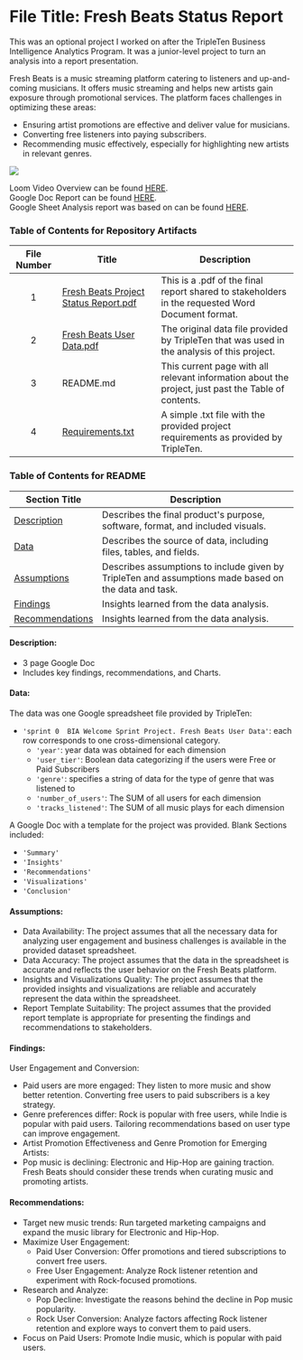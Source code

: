 # File Title: Fresh Beats Status Report

This was an optional project I worked on after the TripleTen Business Intelligence Analytics Program. It was a junior-level project to turn an analysis into a report presentation.

Fresh Beats is a music streaming platform catering to listeners and up-and-coming musicians. It offers music streaming and helps new artists gain exposure through promotional services.
The platform faces challenges in optimizing these areas:

- Ensuring artist promotions are effective and deliver value for musicians.
- Converting free listeners into paying subscribers.
- Recommending music effectively, especially for highlighting new artists in relevant genres.

[<img src="https://github.com/Tiffany-Bergett/Data_projects_TripleTen/blob/main/Images/Fresh%20Beats.png">](https://www.loom.com/share/73835eaac47943a6bd7b28c6c0944739?sid=56ecfd0a-af47-434f-9f92-2353c1449828)

Loom Video Overview can be found [HERE](https://www.loom.com/share/73835eaac47943a6bd7b28c6c0944739?sid=29a6e8bb-d446-4e5d-94da-1be869704de1).  
Google Doc Report can be found [HERE](https://docs.google.com/document/d/1wIhAKIBajnn_FMr4jLVH3TH_5oYFpeG6wXxMQASSbUs/edit?usp=sharing).  
Google Sheet Analysis report was based on can be found [HERE](https://docs.google.com/spreadsheets/d/1-h42tOoFZY4MLHSjpWcPKgKzUoC4u0Z8R6Fc8kJoG2o/edit?usp=sharing).  

### Table of Contents for Repository Artifacts
| File Number | Title | Description |
| :-----------: | ----------- |----------- |
| 1 | [Fresh Beats Project Status Report.pdf](https://github.com/Tiffany-Bergett/Data_projects_TripleTen/blob/main/Fresh%20Beats/Fresh%20Beats%20Project%20Status%20Report.pdf) | This is a .pdf of the final report shared to stakeholders in the requested Word Document format. |
| 2 | [Fresh Beats User Data.pdf](https://github.com/Tiffany-Bergett/Data_projects_TripleTen/blob/main/Fresh%20Beats/Fresh%20Beats%20User%20Data.pdf) | The original data file provided by TripleTen that was used in the analysis of this project. |
| 3 | README.md | This current page with all relevant information about the project, just past the Table of contents. |
| 4 | [Requirements.txt](https://github.com/Tiffany-Bergett/Data_projects_TripleTen/blob/main/Fresh%20Beats/Requirments.txt) | A simple .txt file with the provided project requirements as provided by TripleTen. |

### Table of Contents for README
| Section Title | Description |
| ----------- |----------- |
| [Description](https://github.com/Tiffany-Bergett/Data_projects_TripleTen/edit/main/Fresh%20Beats/README.md#description) | Describes the final product's purpose, software, format, and included visuals. |
| [Data](https://github.com/Tiffany-Bergett/Data_projects_TripleTen/edit/main/Fresh%20Beats/README.md#data) | Describes the source of data, including files, tables, and fields. |
| [Assumptions](https://github.com/Tiffany-Bergett/Data_projects_TripleTen/edit/main/Fresh%20Beats/README.md#assumptions) | Describes assumptions to include given by TripleTen and assumptions made based on the data and task. |
| [Findings](https://github.com/Tiffany-Bergett/Data_projects_TripleTen/edit/main/Fresh%20Beats/README.md#findings) | Insights learned from the data analysis. |
| [Recommendations](https://github.com/Tiffany-Bergett/Data_projects_TripleTen/edit/main/Fresh%20Beats/README.md#recommendations) | Insights learned from the data analysis. |

#### Description:
- 3 page Google Doc
- Includes key findings, recommendations, and Charts.
  
#### Data:
The data was one Google spreadsheet file provided by TripleTen:
- `'sprint 0  BIA Welcome Sprint Project. Fresh Beats User Data'`: each row corresponds to one cross-dimensional category.
    - `'year'`: year data was obtained for each dimension
    - `'user_tier'`: Boolean data categorizing if the users were Free or Paid Subscribers
    - `'genre'`: specifies a string of data for the type of genre that was listened to
    - `'number_of_users'`: The SUM of all users for each dimension
    - `'tracks_listened'`: The SUM of all music plays for each dimension

A Google Doc with a template for the project was provided. Blank Sections included:
- `'Summary'`
- `'Insights'`
- `'Recommendations'`
- `'Visualizations'`
- `'Conclusion'`

#### Assumptions:
- Data Availability: The project assumes that all the necessary data for analyzing user engagement and business challenges is available in the provided dataset spreadsheet.
- Data Accuracy: The project assumes that the data in the spreadsheet is accurate and reflects the user behavior on the Fresh Beats platform.
- Insights and Visualizations Quality: The project assumes that the provided insights and visualizations are reliable and accurately represent the data within the spreadsheet.
- Report Template Suitability: The project assumes that the provided report template is appropriate for presenting the findings and recommendations to stakeholders.

#### Findings:

User Engagement and Conversion:
- Paid users are more engaged: They listen to more music and show better retention. Converting free users to paid subscribers is a key strategy.
- Genre preferences differ: Rock is popular with free users, while Indie is popular with paid users. Tailoring recommendations based on user type can improve engagement.
- Artist Promotion Effectiveness and Genre Promotion for Emerging Artists:
- Pop music is declining: Electronic and Hip-Hop are gaining traction. Fresh Beats should consider these trends when curating music and promoting artists.

#### Recommendations:
- Target new music trends: Run targeted marketing campaigns and expand the music library for Electronic and Hip-Hop.
- Maximize User Engagement:
    - Paid User Conversion: Offer promotions and tiered subscriptions to convert free users.
    - Free User Engagement: Analyze Rock listener retention and experiment with Rock-focused promotions.
- Research and Analyze:
    - Pop Decline: Investigate the reasons behind the decline in Pop music popularity.
    - Rock User Conversion: Analyze factors affecting Rock listener retention and explore ways to convert them to paid users.
- Focus on Paid Users: Promote Indie music, which is popular with paid users.
